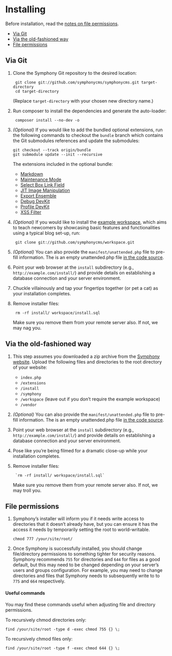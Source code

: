 # Installing

Before installation, read the [notes on file permissions](#file-permissions).

* [Via Git](#via-git)
* [Via the old-fashioned way](#via-the-old-fashioned-way)
* [File permissions](#file-permissions)

## Via Git

1. Clone the Symphony Git repository to the desired location:

		git clone git://github.com/symphonycms/symphonycms.git target-directory
		cd target-directory

	(Replace `target-directory` with your chosen new directory name.)

1. Run composer to install the dependencies and generate the auto-loader:

		composer install --no-dev -o

1.	_(Optional)_ If you would like to add the bundled optional extensions, run the following commands to checkout the `bundle` branch which contains the Git submodules references and update the submodules:

		git checkout --track origin/bundle
		git submodule update --init --recursive

	The extensions included in the optional bundle:

	- [Markdown](https://github.com/symphonycms/markdown)
	- [Maintenance Mode](https://github.com/symphonycms/maintenance_mode)
	- [Select Box Link Field](https://github.com/symphonycms/selectbox_link_field)
	- [JIT Image Manipulation](https://github.com/symphonycms/jit_image_manipulation)
	- [Export Ensemble](https://github.com/symphonycms/export_ensemble)
	- [Debug DevKit](https://github.com/symphonycms/debugdevkit)
	- [Profile DevKit](https://github.com/symphonycms/profiledevkit)
	- [XSS Filter](https://github.com/symphonycms/xssfilter)

1. _(Optional)_ If you would like to install the [example workspace](https://github.com/symphonycms/workspace), which aims to teach newcomers by showcasing basic features and functionalities using a typical blog set-up, run:

		git clone git://github.com/symphonycms/workspace.git

1. _(Optional)_ You can also provide the `manifest/unattended.php` file to pre-fill information.
The is an empty unattended.php file [in the code source](https://github.com/symphonycms/symphonycms/blob/master/install/includes/unattend.php).

1. Point your web browser at the `install` subdirectory (e.g., `http://example.com/install/`) and provide details on establishing a database connection and your server environment.

1. Chuckle villainously and tap your fingertips together (or pet a cat) as your installation completes.

1. Remove installer files:

		rm -rf install/ workspace/install.sql

	Make sure you remove them from your remote server also. If not, we may nag you.

## Via the old-fashioned way

1. This step assumes you downloaded a zip archive from the [Symphony website](https://www.getsymphony.com). Upload the following files and directories to the root directory of your website:

	- `index.php`
	- `/extensions`
	- `/install`
	- `/symphony`
	- `/workspace` (leave out if you don’t require the example workspace)
	- `/vendor`

1. _(Optional)_ You can also provide the `manifest/unattended.php` file to pre-fill information.
The is an empty unattended.php file [in the code source](https://github.com/symphonycms/symphonycms/blob/master/install/includes/unattend.php).

1. Point your web browser at the `install` subdirectory (e.g., `http://example.com/install/`) and provide details on establishing a database connection and your server environment.

1. Pose like you’re being filmed for a dramatic close-up while your installation completes.

1. Remove installer files:

		`rm -rf install/ workspace/install.sql`

	Make sure you remove them from your remote server also. If not, we may troll you.

## File permissions

1. Symphony’s installer will inform you if it needs write access to directories that it doesn’t already have, but you can ensure it has the access it needs by temporarily setting the root to world-writable.

	`chmod 777 /your/site/root/`

1. Once Symphony is successfully installed, you should change file/directory permissions to something tighter for security reasons. Symphony recommends `755` for directories and `644` for files as a good default, but this may need to be changed depending on your server’s users and groups configuration. For example, you may need to change directories and files that Symphony needs to subsequently write to to `775` and `664` respectively.

#### Useful commands

You may find these commands useful when adjusting file and directory permissions.

To recursively chmod directories only:

	find /your/site/root -type d -exec chmod 755 {} \;

To recursively chmod files only:

	find /your/site/root -type f -exec chmod 644 {} \;

